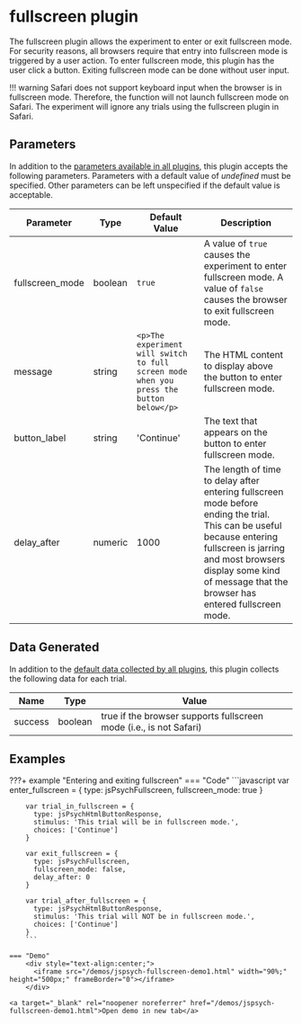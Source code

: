# fullscreen plugin

The fullscreen plugin allows the experiment to enter or exit fullscreen mode. For security reasons, all browsers require that entry into fullscreen mode is triggered by a user action. To enter fullscreen mode, this plugin has the user click a button. Exiting fullscreen mode can be done without user input.

!!! warning
    Safari does not support keyboard input when the browser is in fullscreen mode. Therefore, the function will not launch fullscreen mode on Safari. The experiment will ignore any trials using the fullscreen plugin in Safari.

## Parameters

In addition to the [parameters available in all plugins](../overview/plugins.md#parameters-available-in-all-plugins), this plugin accepts the following parameters. Parameters with a default value of *undefined* must be specified. Other parameters can be left unspecified if the default value is acceptable.

Parameter | Type | Default Value | Description
----------|------|---------------|------------
fullscreen_mode | boolean | `true` | A value of `true` causes the experiment to enter fullscreen mode. A value of `false` causes the browser to exit fullscreen mode.
message | string | `<p>The experiment will switch to full screen mode when you press the button below</p>` | The HTML content to display above the button to enter fullscreen mode.
button_label | string |  'Continue' | The text that appears on the button to enter fullscreen mode.
delay_after | numeric | 1000 | The length of time to delay after entering fullscreen mode before ending the trial. This can be useful because entering fullscreen is jarring and most browsers display some kind of message that the browser has entered fullscreen mode.

## Data Generated

In addition to the [default data collected by all plugins](../overview/plugins.md#data-collected-by-all-plugins), this plugin collects the following data for each trial.

Name | Type | Value
-----|------|------
success | boolean | true if the browser supports fullscreen mode (i.e., is not Safari)

## Examples


???+ example "Entering and exiting fullscreen"
    === "Code"
        ```javascript
        var enter_fullscreen = {
          type: jsPsychFullscreen,
          fullscreen_mode: true
        }

        var trial_in_fullscreen = {
          type: jsPsychHtmlButtonResponse,
          stimulus: 'This trial will be in fullscreen mode.',
          choices: ['Continue']
        }

        var exit_fullscreen = {
          type: jsPsychFullscreen,
          fullscreen_mode: false,
          delay_after: 0
        }

        var trial_after_fullscreen = {
          type: jsPsychHtmlButtonResponse,
          stimulus: 'This trial will NOT be in fullscreen mode.',
          choices: ['Continue']
        }
        ```

    === "Demo"
        <div style="text-align:center;">
          <iframe src="/demos/jspsych-fullscreen-demo1.html" width="90%;" height="500px;" frameBorder="0"></iframe>
        </div>

    <a target="_blank" rel="noopener noreferrer" href="/demos/jspsych-fullscreen-demo1.html">Open demo in new tab</a>
